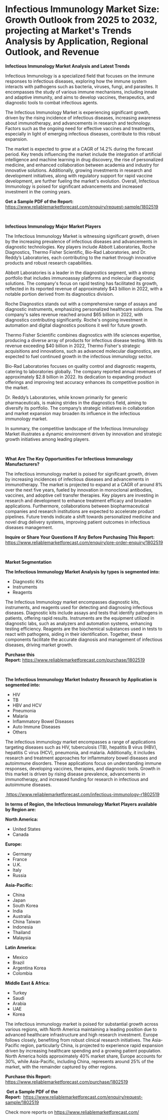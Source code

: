 <p><h1>Infectious Immunology Market Size: Growth Outlook from 2025 to 2032, projecting at Market's Trends Analysis by Application, Regional Outlook, and Revenue</h1></p><p><strong>Infectious Immunology Market Analysis and Latest Trends</strong></p>
<p><p>Infectious Immunology is a specialized field that focuses on the immune responses to infectious diseases, exploring how the immune system interacts with pathogens such as bacteria, viruses, fungi, and parasites. It encompasses the study of various immune mechanisms, including innate and adaptive immunity, and aims to develop vaccines, therapeutics, and diagnostic tools to combat infectious agents. </p><p>The Infectious Immunology Market is experiencing significant growth, driven by the rising incidence of infectious diseases, increasing awareness about immunotherapy, and advancements in research and technology. Factors such as the ongoing need for effective vaccines and treatments, especially in light of emerging infectious diseases, contribute to this robust expansion. </p><p>The market is expected to grow at a CAGR of 14.2% during the forecast period. Key trends influencing the market include the integration of artificial intelligence and machine learning in drug discovery, the rise of personalized medicine, and enhanced collaboration between academia and industry for innovative solutions. Additionally, growing investments in research and development initiatives, along with regulatory support for rapid vaccine development, are further fueling the market's evolution. Overall, Infectious Immunology is poised for significant advancements and increased investment in the coming years.</p></p>
<p><strong>Get a Sample PDF of the Report:&nbsp;</strong> <a href="https://www.reliablemarketforecast.com/enquiry/request-sample/1802519?utm_campaign=2299&utm_medium=2&utm_source=Github&utm_content=ia&utm_term=03032025&utm_id=infectious-immunology">https://www.reliablemarketforecast.com/enquiry/request-sample/1802519</a></p>
<p>&nbsp;</p>
<p><strong>Infectious Immunology Major Market Players</strong></p>
<p><p>The Infectious Immunology Market is witnessing significant growth, driven by the increasing prevalence of infectious diseases and advancements in diagnostic technologies. Key players include Abbott Laboratories, Roche Diagnostics, Thermo Fisher Scientific, Bio-Rad Laboratories, and Dr. Reddy’s Laboratories, each contributing to the market through innovative products and robust research capabilities.</p><p>Abbott Laboratories is a leader in the diagnostics segment, with a strong portfolio that includes immunoassay platforms and molecular diagnostic solutions. The company's focus on rapid testing has facilitated its growth, reflected in its reported revenue of approximately $43 billion in 2022, with a notable portion derived from its diagnostics division.</p><p>Roche Diagnostics stands out with a comprehensive range of assays and diagnostic instruments, emphasizing personalized healthcare solutions. The company's sales revenue reached around $65 billion in 2022, with diagnostics contributing significantly. Roche's ongoing investment in automation and digital diagnostics positions it well for future growth.</p><p>Thermo Fisher Scientific combines diagnostics with life sciences expertise, producing a diverse array of products for infectious disease testing. With its revenue exceeding $40 billion in 2022, Thermo Fisher's strategic acquisitions and innovations, such as advanced molecular diagnostics, are expected to fuel continued growth in the infectious immunology sector.</p><p>Bio-Rad Laboratories focuses on quality control and diagnostic reagents, catering to laboratories globally. The company reported annual revenues of approximately $2.8 billion in 2022. Its dedication to expanding product offerings and improving test accuracy enhances its competitive position in the market.</p><p>Dr. Reddy’s Laboratories, while known primarily for generic pharmaceuticals, is making strides in the diagnostics field, aiming to diversify its portfolio. The company’s strategic initiatives in collaboration and market expansion may broaden its influence in the infectious immunology market.</p><p>In summary, the competitive landscape of the Infectious Immunology Market illustrates a dynamic environment driven by innovation and strategic growth initiatives among leading players.</p></p>
<p>&nbsp;</p>
<p><strong>What Are The Key Opportunities For Infectious Immunology Manufacturers?</strong></p>
<p><p>The infectious immunology market is poised for significant growth, driven by increasing incidences of infectious diseases and advancements in immunotherapy. The market is projected to expand at a CAGR of around 8% over the next five years, fueled by innovation in monoclonal antibodies, vaccines, and adoptive cell transfer therapies. Key players are investing in research and development to enhance treatment efficacy and broaden applications. Furthermore, collaborations between biopharmaceutical companies and research institutions are expected to accelerate product pipelines. Future trends indicate a shift towards personalized medicine and novel drug delivery systems, improving patient outcomes in infectious diseases management.</p></p>
<p><strong>Inquire or Share Your Questions If Any Before Purchasing This Report:</strong> <a href="https://www.reliablemarketforecast.com/enquiry/pre-order-enquiry/1802519?utm_campaign=2299&utm_medium=2&utm_source=Github&utm_content=ia&utm_term=03032025&utm_id=infectious-immunology">https://www.reliablemarketforecast.com/enquiry/pre-order-enquiry/1802519</a></p>
<p>&nbsp;</p>
<p><strong>Market Segmentation</strong></p>
<p><strong>The Infectious Immunology Market Analysis by types is segmented into:</strong></p>
<p><ul><li>Diagnostic Kits</li><li>Instruments</li><li>Reagents</li></ul></p>
<p><p>The Infectious Immunology market encompasses diagnostic kits, instruments, and reagents used for detecting and diagnosing infectious diseases. Diagnostic kits include assays and tests that identify pathogens in patients, offering rapid results. Instruments are the equipment utilized in diagnostic labs, such as analyzers and automation systems, enhancing testing efficiency. Reagents are the biochemical substances used in tests to react with pathogens, aiding in their identification. Together, these components facilitate the accurate diagnosis and management of infectious diseases, driving market growth.</p></p>
<p><strong>Purchase this Report:&nbsp;</strong><a href="https://www.reliablemarketforecast.com/purchase/1802519?utm_campaign=2299&utm_medium=2&utm_source=Github&utm_content=ia&utm_term=03032025&utm_id=infectious-immunology">https://www.reliablemarketforecast.com/purchase/1802519</a></p>
<p>&nbsp;</p>
<p><strong>The Infectious Immunology Market Industry Research by Application is segmented into:</strong></p>
<p><ul><li>HIV</li><li>TB</li><li>HBV and HCV</li><li>Pneumonia</li><li>Malaria</li><li>Inflammatory Bowel Diseases</li><li>Auto Immune Diseases</li><li>Others</li></ul></p>
<p><p>The infectious immunology market encompasses a range of applications targeting diseases such as HIV, tuberculosis (TB), hepatitis B virus (HBV), hepatitis C virus (HCV), pneumonia, and malaria. Additionally, it includes research and treatment approaches for inflammatory bowel diseases and autoimmune disorders. These applications focus on understanding immune responses, developing vaccines, therapies, and diagnostic tools. Growth in this market is driven by rising disease prevalence, advancements in immunotherapy, and increased funding for research in infectious and autoimmune diseases.</p></p>
<p><a href="https://www.reliablemarketforecast.com/infectious-immunology-r1802519?utm_campaign=2299&utm_medium=2&utm_source=Github&utm_content=ia&utm_term=03032025&utm_id=infectious-immunology">&nbsp;https://www.reliablemarketforecast.com/infectious-immunology-r1802519</a></p>
<p><strong>In terms of Region, the Infectious Immunology Market Players available by Region are:</strong></p>
<p>
    <p> <strong> North America: </strong>
        <ul>
            <li>United States</li>
            <li>Canada</li>
        </ul>
        </p> 
    <p> <strong> Europe: </strong>
        <ul>
            <li>Germany</li>
            <li>France</li>
            <li>U.K.</li>
            <li>Italy</li>
            <li>Russia</li>
        </ul>
        </p> 
    <p> <strong> Asia-Pacific: </strong>
        <ul>
            <li>China</li>
            <li>Japan</li>
            <li>South Korea</li>
            <li>India</li>
            <li>Australia</li>
            <li>China Taiwan</li>
            <li>Indonesia</li>
            <li>Thailand</li>
            <li>Malaysia</li>
        </ul>
        </p> 
    <p> <strong> Latin America: </strong>
        <ul>
            <li>Mexico</li>
            <li>Brazil</li>
            <li>Argentina Korea</li>
            <li>Colombia</li>
        </ul>
        </p> 
    <p> <strong> Middle East & Africa: </strong>
        <ul>
            <li>Turkey</li>
            <li>Saudi</li>
            <li>Arabia</li>
            <li>UAE</li>
            <li>Korea</li>
        </ul>
    </p>
    </p>
<p><p>The infectious immunology market is poised for substantial growth across various regions, with North America maintaining a leading position due to advanced healthcare infrastructure and high research investment. Europe follows closely, benefiting from robust clinical research initiatives. The Asia-Pacific region, particularly China, is projected to experience rapid expansion driven by increasing healthcare spending and a growing patient population. North America holds approximately 40% market share, Europe accounts for 30%, while Asia-Pacific, including China, represents around 25% of the market, with the remainder captured by other regions.</p></p>
<p><strong>Purchase this Report: </strong><a href="https://www.reliablemarketforecast.com/purchase/1802519?utm_campaign=2299&utm_medium=2&utm_source=Github&utm_content=ia&utm_term=03032025&utm_id=infectious-immunology">https://www.reliablemarketforecast.com/purchase/1802519</a></p>
<p>&nbsp;<strong>Get a Sample PDF of the Report:&nbsp;&nbsp;</strong><a href="https://www.reliablemarketforecast.com/enquiry/request-sample/1802519?utm_campaign=2299&utm_medium=2&utm_source=Github&utm_content=ia&utm_term=03032025&utm_id=infectious-immunology">https://www.reliablemarketforecast.com/enquiry/request-sample/1802519</a></p>
<p><strong></strong></p>
<p>Check more reports on <a href="https://www.reliablemarketforecast.com/?utm_campaign=2299&utm_medium=2&utm_source=Github&utm_content=ia&utm_term=03032025&utm_id=infectious-immunology">https://www.reliablemarketforecast.com/</a></p>